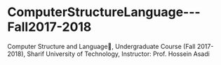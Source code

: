 # ComputerStructureLanguage---Fall2017-2018
Computer Structure and Languageَ, Undergraduate Course (Fall 2017-2018), Sharif University of Technology, Instructor: Prof. Hossein Asadi
